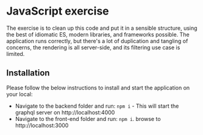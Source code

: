 # JavaScript exercise
The exercise is to clean up this code and put it in a sensible structure, using the best of idiomatic ES, modern libraries, and frameworks possible. The application runs correctly, but there's a lot of duplication and tangling of concerns, the rendering is all server-side, and its filtering use case is limited.

## Installation
Please follow the below instructions to install and start the application on your local:
* Navigate to the backend folder and run: `npm i` - This will start the graphql server on http://localhost:4000
* Navigate to the front-end folder and run: `npm i`. browse to http://localhost:3000
